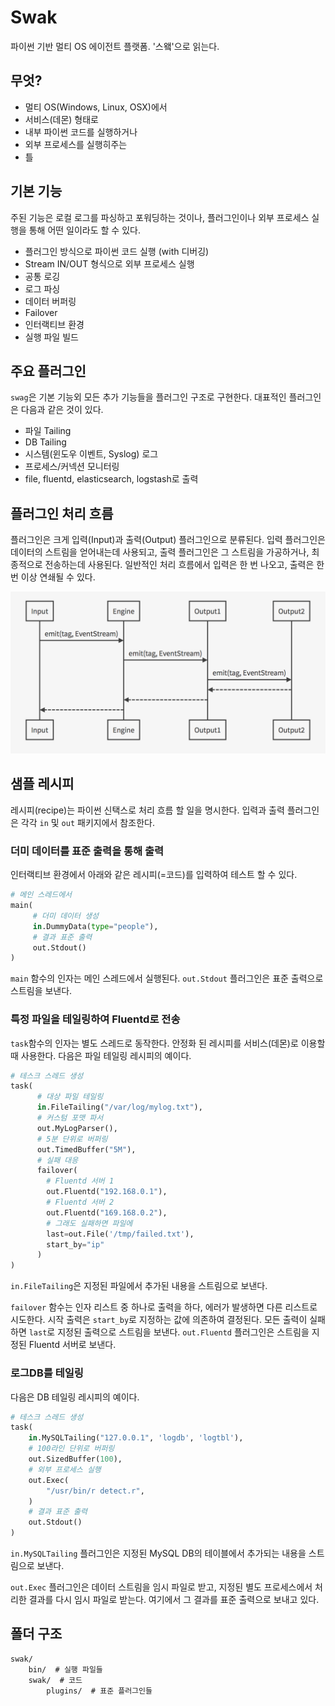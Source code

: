 # Swak

파이썬 기반 멀티 OS 에이전트 플랫폼. '스왴'으로 읽는다.

## 무엇?

- 멀티 OS(Windows, Linux, OSX)에서
- 서비스(데몬) 형태로
- 내부 파이썬 코드를 실행하거나
- 외부 프로세스를 실행히주는 
- 틀

## 기본 기능

주된 기능은 로컬 로그를 파싱하고 포워딩하는 것이나, 플러그인이나 외부 프로세스 실행을 통해 어떤 일이라도 할 수 있다.

- 플러그인 방식으로 파이썬 코드 실행 (with 디버깅)
- Stream IN/OUT 형식으로 외부 프로세스 실행
- 공통 로깅
- 로그 파싱
- 데이터 버퍼링
- Failover
- 인터랙티브 환경
- 실행 파일 빌드


## 주요 플러그인
`swag`은 기본 기능외 모든 추가 기능들을 플러그인 구조로 구현한다. 대표적인 플러그인은 다음과 같은 것이 있다.

- 파일 Tailing
- DB Tailing
- 시스템(윈도우 이벤트, Syslog) 로그
- 프로세스/커넥션 모니터링
- file, fluentd, elasticsearch, logstash로 출력

## 플러그인 처리 흐름

플러그인은 크게 입력(Input)과 출력(Output) 플러그인으로 분류된다. 입력 플러그인은 데이터의 스트림을 얻어내는데 사용되고, 출력 플러그인은 그 스트림을 가공하거나, 최종적으로 전송하는데 사용된다. 일반적인 처리 흐름에서  입력은 한 번 나오고, 출력은 한 번 이상 연쇄될 수 있다.

<img src="images/plugin_flow.png" width="700" />

## 샘플 레시피

레시피(recipe)는 파이썬 신택스로 처리 흐름 할 일을 명시한다. 입력과 출력 플러그인은 각각 `in` 및 `out` 패키지에서 참조한다.

### 더미 데이터를 표준 출력을 통해 출력

인터랙티브 환경에서 아래와 같은 레시피(=코드)를 입력하여 테스트 할 수 있다.

```python
# 메인 스레드에서
main(
     # 더미 데이터 생성
     in.DummyData(type="people"),
     # 결과 표준 출력
     out.Stdout()
)
```

`main` 함수의 인자는 메인 스레드에서 실행된다.  `out.Stdout` 플러그인은 표준 출력으로 스트림을 보낸다.

### 특정 파일을 테일링하여 Fluentd로 전송

 `task`함수의 인자는 별도 스레드로 동작한다. 안정화 된 레시피를 서비스(데몬)로 이용할 때 사용한다. 다음은 파일 테일링 레시피의 예이다.

```python
# 테스크 스레드 생성
task(
      # 대상 파일 테일링
      in.FileTailing("/var/log/mylog.txt"),
      # 커스텀 포맷 파서
      out.MyLogParser(),
      # 5분 단위로 버퍼링
      out.TimedBuffer("5M"),
      # 실패 대응
      failover(
        # Fluentd 서버 1
        out.Fluentd("192.168.0.1"),
        # Fluentd 서버 2            
        out.Fluentd("169.168.0.2"),
        # 그래도 실패하면 파일에
        last=out.File('/tmp/failed.txt'),
        start_by="ip"
      )
)
```


`in.FileTailing`은 지정된 파일에서 추가된 내용을 스트림으로 보낸다.

`failover` 함수는 인자 리스트 중 하나로 출력을 하다, 에러가 발생하면 다른 리스트로 시도한다. 시작 출력은 `start_by`로 지정하는 값에 의존하여 결정된다. 모든 출력이 실패하면 `last`로 지정된 출력으로 스트림을 보낸다. `out.Fluentd` 플러그인은 스트림을 지정된 Fluentd 서버로 보낸다.

### 로그DB를 테일링

다음은 DB 테일링 레시피의 예이다.

```python
# 테스크 스레드 생성
task(
    in.MySQLTailing("127.0.0.1", 'logdb', 'logtbl'),
    # 100라인 단위로 버퍼링
    out.SizedBuffer(100),
    # 외부 프로세스 실행
    out.Exec(
        "/usr/bin/r detect.r",
    )
    # 결과 표준 출력
    out.Stdout()
)
```

`in.MySQLTailing` 플러그인은 지정된 MySQL DB의 테이블에서 추가되는 내용을 스트림으로 보낸다.

`out.Exec` 플러그인은 데이터 스트림을 임시 파일로 받고, 지정된 별도 프로세스에서 처리한 결과를 다시 임시 파일로 받는다. 여기에서 그 결과를 표준 출력으로 보내고 있다.
    
## 폴더 구조
    
    swak/
        bin/  # 실행 파일들
        swak/  # 코드
            plugins/  # 표준 플러그인들

